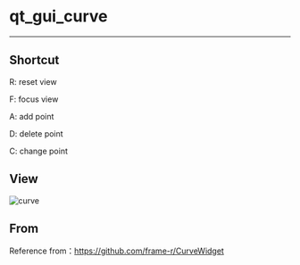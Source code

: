 # qt_gui_curve
***
## Shortcut

R: reset view

F: focus view

A: add point

D: delete point

C: change point

## View

![curve](https://user-images.githubusercontent.com/41314582/167577832-1d6a9ed4-43a3-4568-86db-b310c561c1f3.png)

## From

Reference from：https://github.com/frame-r/CurveWidget
